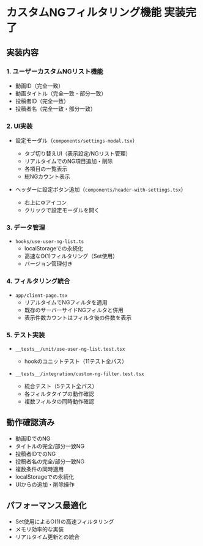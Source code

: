 # カスタムNGフィルタリング機能 実装完了

## 実装内容

### 1. ユーザーカスタムNGリスト機能
- 動画ID（完全一致）
- 動画タイトル（完全一致・部分一致）
- 投稿者ID（完全一致）
- 投稿者名（完全一致・部分一致）

### 2. UI実装
- 設定モーダル（`components/settings-modal.tsx`）
  - タブ切り替えUI（表示設定/NGリスト管理）
  - リアルタイムでのNG項目追加・削除
  - 各項目の一覧表示
  - 総NGカウント表示

- ヘッダーに設定ボタン追加（`components/header-with-settings.tsx`）
  - 右上に⚙️アイコン
  - クリックで設定モーダルを開く

### 3. データ管理
- `hooks/use-user-ng-list.ts`
  - localStorageでの永続化
  - 高速なO(1)フィルタリング（Set使用）
  - バージョン管理付き

### 4. フィルタリング統合
- `app/client-page.tsx`
  - リアルタイムでNGフィルタを適用
  - 既存のサーバーサイドNGフィルタと併用
  - 表示件数カウントはフィルタ後の件数を表示

### 5. テスト実装
- `__tests__/unit/use-user-ng-list.test.tsx`
  - hookのユニットテスト（11テスト全パス）
  
- `__tests__/integration/custom-ng-filter.test.tsx`
  - 統合テスト（5テスト全パス）
  - 各フィルタタイプの動作確認
  - 複数フィルタの同時動作確認

## 動作確認済み
- 動画IDでのNG
- タイトルの完全/部分一致NG
- 投稿者IDでのNG
- 投稿者名の完全/部分一致NG
- 複数条件の同時適用
- localStorageでの永続化
- UIからの追加・削除操作

## パフォーマンス最適化
- Set使用によるO(1)の高速フィルタリング
- メモリ効率的な実装
- リアルタイム更新との統合